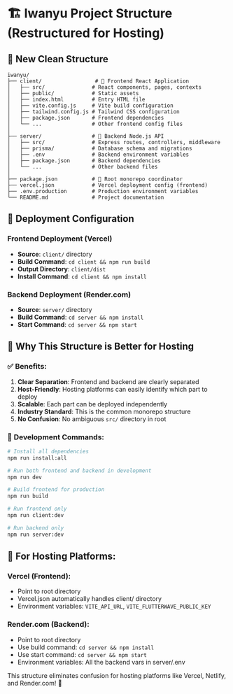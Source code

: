# 🏗️ Iwanyu Project Structure (Restructured for Hosting)

## 📁 **New Clean Structure**

```
iwanyu/
├── client/                 # 🎨 Frontend React Application
│   ├── src/               # React components, pages, contexts
│   ├── public/            # Static assets
│   ├── index.html         # Entry HTML file
│   ├── vite.config.js     # Vite build configuration
│   ├── tailwind.config.js # Tailwind CSS configuration
│   ├── package.json       # Frontend dependencies
│   └── ...                # Other frontend config files
│
├── server/                # 🚀 Backend Node.js API
│   ├── src/               # Express routes, controllers, middleware
│   ├── prisma/            # Database schema and migrations
│   ├── .env               # Backend environment variables
│   ├── package.json       # Backend dependencies
│   └── ...                # Other backend files
│
├── package.json           # 🎯 Root monorepo coordinator
├── vercel.json            # Vercel deployment config (frontend)
├── .env.production        # Production environment variables
└── README.md              # Project documentation
```

## 🚀 **Deployment Configuration**

### **Frontend Deployment (Vercel)**
- **Source**: `client/` directory
- **Build Command**: `cd client && npm run build`
- **Output Directory**: `client/dist`
- **Install Command**: `cd client && npm install`

### **Backend Deployment (Render.com)**
- **Source**: `server/` directory  
- **Build Command**: `cd server && npm install`
- **Start Command**: `cd server && npm start`

## 🎯 **Why This Structure is Better for Hosting**

### ✅ **Benefits:**
1. **Clear Separation**: Frontend and backend are clearly separated
2. **Host-Friendly**: Hosting platforms can easily identify which part to deploy
3. **Scalable**: Each part can be deployed independently
4. **Industry Standard**: This is the common monorepo structure
5. **No Confusion**: No ambiguous `src/` directory in root

### 🔧 **Development Commands:**
```bash
# Install all dependencies
npm run install:all

# Run both frontend and backend in development
npm run dev

# Build frontend for production
npm run build

# Run frontend only
npm run client:dev

# Run backend only  
npm run server:dev
```

## 📱 **For Hosting Platforms:**

### **Vercel (Frontend):**
- Point to root directory
- Vercel.json automatically handles client/ directory
- Environment variables: `VITE_API_URL`, `VITE_FLUTTERWAVE_PUBLIC_KEY`

### **Render.com (Backend):**
- Point to root directory
- Use build command: `cd server && npm install`
- Use start command: `cd server && npm start`
- Environment variables: All the backend vars in server/.env

This structure eliminates confusion for hosting platforms like Vercel, Netlify, and Render.com! 🎉

